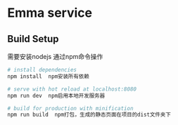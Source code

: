 # Emma service

## Build Setup

需要安装nodejs 通过npm命令操作
``` bash
# install dependencies
npm install  npm安装所有依赖

# serve with hot reload at localhost:8080
npm run dev  npm启用本地开发服务器

# build for production with minification
npm run build  npm打包，生成的静态页面在项目的dist文件夹下

```

